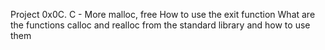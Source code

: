 Project 0x0C. C - More malloc, free
How to use the exit function
What are the functions calloc and realloc from the standard library and how to use them
